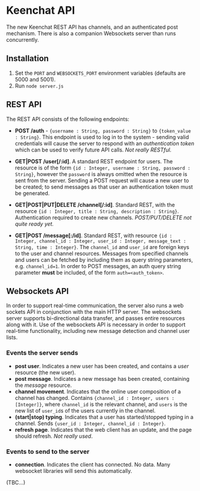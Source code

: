 # Keenchat API

The new Keenchat REST API has channels, and an authenticated post mechanism. There is also a companion Websockets server than runs concurrently.

## Installation

1. Set the `PORT` and `WEBSOCKETS_PORT` environment variables (defaults are 5000 and 5001).
3. Run `node server.js`

## REST API

The REST API consists of the following endpoints:

- **POST /auth** - `{username : String, password : String}` to `{token_value : String}`. This endpoint is used to log in to the system - sending valid credentials will cause the server to respond with an *authentication token* which can be used to verify future API calls. *Not really RESTful.*

- **GET|POST /user[/:id]**. A standard REST endpoint for users. The resource is of the form `{id : Integer, username : String, password : String}`, however the `password` is always omitted when the resource is sent from the server. Sending a POST request will cause a new user to be created; to send messages as that user an authentication token must be generated.

- **GET|POST|PUT|DELETE /channel[/:id]**. Standard REST, with the resource `{id : Integer, title : String, description : String}`. Authentication required to create new channels. *POST/PUT/DELETE not quite ready yet.*

- **GET|POST /message[:/id]**. Standard REST, with resource `{id : Integer, channel_id : Integer, user_id : Integer, message_text : String, time : Integer}`. The `channel_id` and `user_id` are foreign keys to the user and channel resources. Messages from specified channels and users can be fetched by including them as query string parameters, e.g. `channel_id=1`. In order to POST messages, an auth query string parameter **must** be included, of the form `auth=<auth_token>`.

## Websockets API

In order to support real-time communication, the server also runs a web sockets API in conjunction with the main HTTP server. The websockets server supports bi-directional data transfer, and passes entire resources along with it. Use of the websockets API is necessary in order to support real-time functionality, including new message detection and channel user lists.

### Events the server sends

- **post user**. Indicates a new user has been created, and contains a *user* resource (the new user).
- **post message**. Indicates a new message has been created, containing the *message* resource.
- **channel movement**. Indicates that the online user composition of a channel has changed. Contains `{channel_id : Integer, users : [Integer]}`, where `channel_id` is the relevant channel, and `users` is the new list of `user_id`s of the users currently in the channel.
- **(start|stop) typing**. Indicates that a user has started/stopped typing in a channel. Sends `{user_id : Integer, channel_id : Integer}`.
- **refresh page**. Indicates that the web client has an update, and the page should refresh. *Not really used*.

### Events to send to the server

- **connection**. Indicates the client has connected. No data. Many websocket libraries will send this automatically. 

(TBC...)